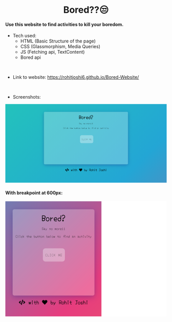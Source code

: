 # <div align="center"> Bored??😒 </div>

<h4>Use this website to find activities to kill your boredom.</h4>

- Tech used:
  - HTML (Basic Structure of the page)
  - CSS (Glassmorphism, Media Queries)
  - JS (Fetching api, TextContent)
  - Bored api
<br>

- Link to website: https://rohitjoshi6.github.io/Bored-Website/
<br>

- Screenshots:

![image-1](./Screenshots/image-1.png)

<h4>With breakpoint at 600px: </h4> 

<p align="center">

<img src="./Screenshots/image-2.png"/>

</p>
